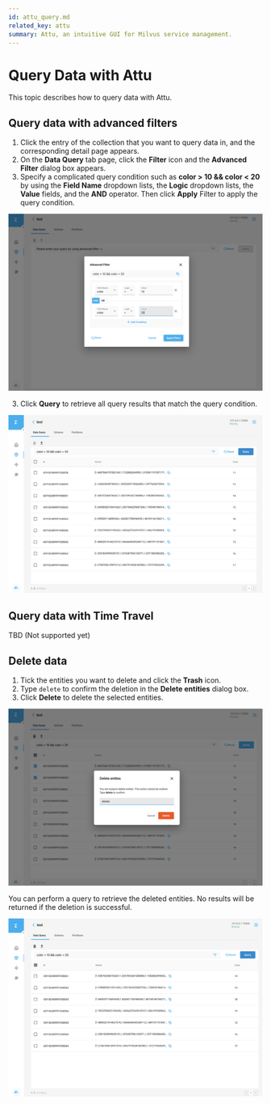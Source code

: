 ```yaml
---
id: attu_query.md
related_key: attu
summary: Attu, an intuitive GUI for Milvus service management.
---
```


# Query Data with Attu

This topic describes how to query data with Attu.

## Query data with advanced filters

1. Click the entry of the collection that you want to query data in, and the corresponding detail page appears.
2. On the **Data Query** tab page, click the **Filter** icon and the **Advanced Filter** dialog box appears.
3. Specify a complicated query condition such as **color > 10 && color < 20** by using the **Field Name** dropdown lists, the **Logic** dropdown lists, the **Value** fields, and the **AND** operator. Then click **Apply** Filter to apply the query condition.

![Query Data](../assets/insight_query1.png)

3. Click **Query** to retrieve all query results that match the query condition.

![Query Data](../assets/insight_query2.png)

## Query data with Time Travel

TBD (Not supported yet)

## Delete data

1. Tick the entities you want to delete and click the **Trash** icon.
2. Type `delete` to confirm the deletion in the **Delete entities** dialog box.
3. Click **Delete** to delete the selected entities.

![Delete Data](../assets/insight_query3.png)

You can perform a query to retrieve the deleted entities. No results will be returned if the deletion is successful.

![Delete Data](../assets/insight_query4.png)
